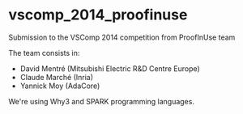 vscomp_2014_proofinuse
======================

Submission to the VSComp 2014 competition from ProofInUse team

The team consists in:
- David Mentré (Mitsubishi Electric R&D Centre Europe)
- Claude Marché (Inria)
- Yannick Moy (AdaCore)

We're using Why3 and SPARK programming languages.
